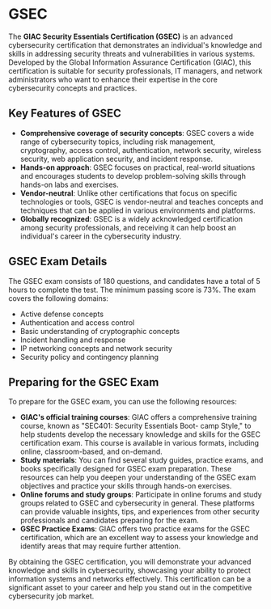# GSEC

The **GIAC Security Essentials Certification (GSEC)** is an advanced cybersecurity certification that demonstrates an individual's knowledge and skills in addressing security threats and vulnerabilities in various systems. Developed by the Global Information Assurance Certification (GIAC), this certification is suitable for security professionals, IT managers, and network administrators who want to enhance their expertise in the core cybersecurity concepts and practices.

## Key Features of GSEC

- **Comprehensive coverage of security concepts**: GSEC covers a wide range of cybersecurity topics, including risk management, cryptography, access control, authentication, network security, wireless security, web application security, and incident response.
- **Hands-on approach**: GSEC focuses on practical, real-world situations and encourages students to develop problem-solving skills through hands-on labs and exercises.
- **Vendor-neutral**: Unlike other certifications that focus on specific technologies or tools, GSEC is vendor-neutral and teaches concepts and techniques that can be applied in various environments and platforms.
- **Globally recognized**: GSEC is a widely acknowledged certification among security professionals, and receiving it can help boost an individual's career in the cybersecurity industry.

## GSEC Exam Details

The GSEC exam consists of 180 questions, and candidates have a total of 5 hours to complete the test. The minimum passing score is 73%. The exam covers the following domains:

- Active defense concepts
- Authentication and access control
- Basic understanding of cryptographic concepts
- Incident handling and response
- IP networking concepts and network security
- Security policy and contingency planning

## Preparing for the GSEC Exam

To prepare for the GSEC exam, you can use the following resources:

- **GIAC's official training courses**: GIAC offers a comprehensive training course, known as "SEC401: Security Essentials Boot- camp Style," to help students develop the necessary knowledge and skills for the GSEC certification exam. This course is available in various formats, including online, classroom-based, and on-demand.
- **Study materials**: You can find several study guides, practice exams, and books specifically designed for GSEC exam preparation. These resources can help you deepen your understanding of the GSEC exam objectives and practice your skills through hands-on exercises.
- **Online forums and study groups**: Participate in online forums and study groups related to GSEC and cybersecurity in general. These platforms can provide valuable insights, tips, and experiences from other security professionals and candidates preparing for the exam.
- **GSEC Practice Exams**: GIAC offers two practice exams for the GSEC certification, which are an excellent way to assess your knowledge and identify areas that may require further attention.

By obtaining the GSEC certification, you will demonstrate your advanced knowledge and skills in cybersecurity, showcasing your ability to protect information systems and networks effectively. This certification can be a significant asset to your career and help you stand out in the competitive cybersecurity job market.